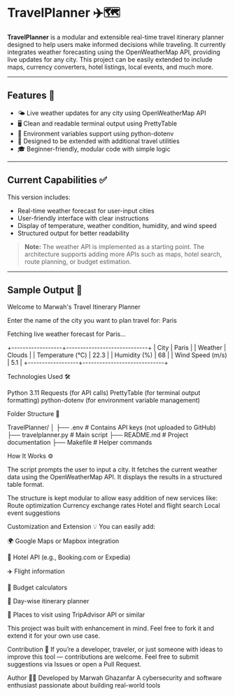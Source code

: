 # TravelPlanner ✈️🗺️

**TravelPlanner** is a modular and extensible real-time travel itinerary planner designed to help users make informed decisions while traveling. It currently integrates weather forecasting using the OpenWeatherMap API, providing live updates for any city. This project can be easily extended to include maps, currency converters, hotel listings, local events, and much more.

---

## Features 🚀

- 🌤️ Live weather updates for any city using OpenWeatherMap API 
- 🖥️ Clean and readable terminal output using PrettyTable 
- 🔐 Environment variables support using python-dotenv 
- 🧩 Designed to be extended with additional travel utilities 
- 🎓 Beginner-friendly, modular code with simple logic 

---

## Current Capabilities ✅

This version includes:

- Real-time weather forecast for user-input cities 
- User-friendly interface with clear instructions 
- Display of temperature, weather condition, humidity, and wind speed 
- Structured output for better readability 

> **Note:** The weather API is implemented as a starting point. The architecture supports adding more APIs such as maps, hotel search, route planning, or budget estimation.

---

## Sample Output 🎯

Welcome to Marwah's Travel Itinerary Planner

Enter the name of the city you want to plan travel for: Paris

Fetching live weather forecast for Paris...

+------------------+-----------------------------+
| City             | Paris                       |
| Weather          | Clouds                      |
| Temperature (°C) | 22.3                        |
| Humidity (%)     | 68                          |
| Wind Speed (m/s) | 5.1                         |
+------------------+-----------------------------+

Technologies Used 🛠️

Python 3.11
Requests (for API calls)
PrettyTable (for terminal output formatting)
python-dotenv (for environment variable management)

Folder Structure 📁

TravelPlanner/
│
├── .env                  # Contains API keys (not uploaded to GitHub)
├── travelplanner.py      # Main script
├── README.md             # Project documentation
├── Makefile              # Helper commands

How It Works ⚙️

The script prompts the user to input a city.
It fetches the current weather data using the OpenWeatherMap API.
It displays the results in a structured table format.

The structure is kept modular to allow easy addition of new services like:
Route optimization
Currency exchange rates
Hotel and flight search
Local event suggestions

Customization and Extension 💡
You can easily add:

🌍 Google Maps or Mapbox integration

🏨 Hotel API (e.g., Booking.com or Expedia)

✈️ Flight information

💸 Budget calculators

📅 Day-wise itinerary planner

📍 Places to visit using TripAdvisor API or similar

This project was built with enhancement in mind. Feel free to fork it and extend it for your own use case.

Contribution 🤝
If you’re a developer, traveler, or just someone with ideas to improve this tool — contributions are welcome. Feel free to submit suggestions via Issues or open a Pull Request.

Author 👩‍💻
Developed by Marwah Ghazanfar
A cybersecurity and software enthusiast passionate about building real-world tools
